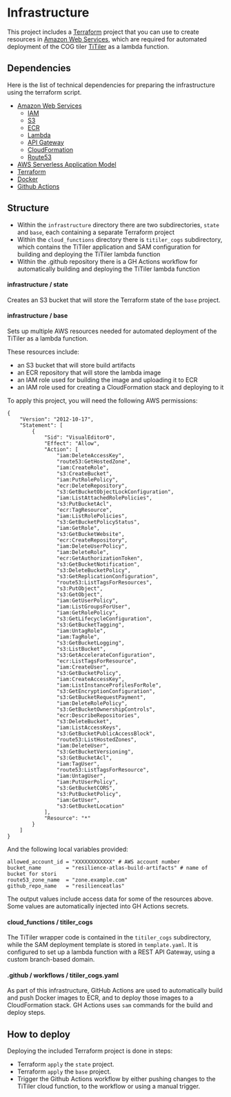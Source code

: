 # Infrastructure

This project includes a [Terraform](https://www.terraform.io/) project
that you can use to create resources in [Amazon Web Services](https://aws.amazon.com/), which are required for automated deployment of the COG tiler [TiTiler](https://developmentseed.org/titiler/) as a lambda function.

## Dependencies

Here is the list of technical dependencies for preparing the infrastructure using the terraform script.

- [Amazon Web Services](https://aws.amazon.com/)
  - [IAM](https://aws.amazon.com/iam/?nc2=type_a)
  - [S3](https://aws.amazon.com/s3/?nc2=h_ql_prod_st_s3)
  - [ECR](https://aws.amazon.com/ecr/?nc2=h_ql_prod_ct_ec2reg)
  - [Lambda](https://aws.amazon.com/lambda/?nc2=h_ql_prod_fs_lbd)
  - [API Gateway](https://aws.amazon.com/api-gateway/?nc2=h_ql_prod_nt_apig)
  - [CloudFormation](https://aws.amazon.com/cloudformation/?nc2=type_a)
  - [Route53](https://aws.amazon.com/route53/?nc2=type_a)
- [AWS Serverless Application Model](https://aws.amazon.com/serverless/sam/)
- [Terraform](https://www.terraform.io/)
- [Docker](https://www.docker.com/)
- [Github Actions](https://github.com/features/actions)

## Structure

- Within the `infrastructure` directory there are two subdirectories, `state` and `base`, each containing a separate Terraform project
- Within the `cloud_functions` directory there is `titiler_cogs` subdirectory, which contains the TiTiler application and SAM configuration for building and deploying the TiTiler lambda function
- Within the .github repository there is a GH Actions workflow for automatically building and deploying the TiTiler lambda function

#### infrastructure / state

Creates an S3 bucket that will store the Terraform state of the `base` project.

#### infrastructure / base

Sets up multiple AWS resources needed for automated deployment of the TiTiler as a lambda function.

These resources include:

- an S3 bucket that will store build artifacts
- an ECR repository that will store the lambda image
- an IAM role used for building the image and uploading it to ECR
- an IAM role used for creating a CloudFormation stack and deploying to it

To apply this project, you will need the following AWS permissions:

```
{
    "Version": "2012-10-17",
    "Statement": [
        {
            "Sid": "VisualEditor0",
            "Effect": "Allow",
            "Action": [
                "iam:DeleteAccessKey",
                "route53:GetHostedZone",
                "iam:CreateRole",
                "s3:CreateBucket",
                "iam:PutRolePolicy",
                "ecr:DeleteRepository",
                "s3:GetBucketObjectLockConfiguration",
                "iam:ListAttachedRolePolicies",
                "s3:PutBucketAcl",
                "ecr:TagResource",
                "iam:ListRolePolicies",
                "s3:GetBucketPolicyStatus",
                "iam:GetRole",
                "s3:GetBucketWebsite",
                "ecr:CreateRepository",
                "iam:DeleteUserPolicy",
                "iam:DeleteRole",
                "ecr:GetAuthorizationToken",
                "s3:GetBucketNotification",
                "s3:DeleteBucketPolicy",
                "s3:GetReplicationConfiguration",
                "route53:ListTagsForResources",
                "s3:PutObject",
                "s3:GetObject",
                "iam:GetUserPolicy",
                "iam:ListGroupsForUser",
                "iam:GetRolePolicy",
                "s3:GetLifecycleConfiguration",
                "s3:GetBucketTagging",
                "iam:UntagRole",
                "iam:TagRole",
                "s3:GetBucketLogging",
                "s3:ListBucket",
                "s3:GetAccelerateConfiguration",
                "ecr:ListTagsForResource",
                "iam:CreateUser",
                "s3:GetBucketPolicy",
                "iam:CreateAccessKey",
                "iam:ListInstanceProfilesForRole",
                "s3:GetEncryptionConfiguration",
                "s3:GetBucketRequestPayment",
                "iam:DeleteRolePolicy",
                "s3:GetBucketOwnershipControls",
                "ecr:DescribeRepositories",
                "s3:DeleteBucket",
                "iam:ListAccessKeys",
                "s3:GetBucketPublicAccessBlock",
                "route53:ListHostedZones",
                "iam:DeleteUser",
                "s3:GetBucketVersioning",
                "s3:GetBucketAcl",
                "iam:TagUser",
                "route53:ListTagsForResource",
                "iam:UntagUser",
                "iam:PutUserPolicy",
                "s3:GetBucketCORS",
                "s3:PutBucketPolicy",
                "iam:GetUser",
                "s3:GetBucketLocation"
            ],
            "Resource": "*"
        }
    ]
}
```

And the following local variables provided:

```
allowed_account_id = "XXXXXXXXXXXX" # AWS account number
bucket_name        = "resilience-atlas-build-artifacts" # name of bucket for stori
route53_zone_name  = "zone.example.com"
github_repo_name   = "resilienceatlas"
```

The output values include access data for some of the resources above. Some values are automatically injected into GH Actions secrets.

#### cloud_functions / titiler_cogs

The TiTiler wrapper code is contained in the `titiler_cogs` subdirectory, while the SAM deployment template is stored in `template.yaml`. It is configured to set up a lambda function with a REST API Gateway, using a custom branch-based domain.

#### .github / workflows / titiler_cogs.yaml

As part of this infrastructure, GitHub Actions are used to automatically build and push Docker images to ECR, and to deploy those images to a CloudFormation stack. GH Actions uses `sam` commands for the build and deploy steps.

## How to deploy

Deploying the included Terraform project is done in steps:

- Terraform `apply` the `state` project.
- Terraform `apply` the `base` project.
- Trigger the Github Actions workflow by either pushing changes to the TiTiler cloud function, to the workflow or using a manual trigger.
